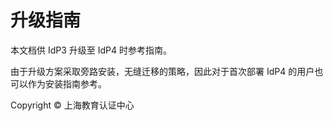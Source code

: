 # 升级指南

本文档供 IdP3 升级至 IdP4 时参考指南。

由于升级方案采取旁路安装，无缝迁移的策略，因此对于首次部署 IdP4 的用户也可以作为安装指南参考。

Copyright © 上海教育认证中心